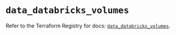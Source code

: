 # `data_databricks_volumes`

Refer to the Terraform Registry for docs: [`data_databricks_volumes`](https://registry.terraform.io/providers/databricks/databricks/1.72.0/docs/data-sources/volumes).
